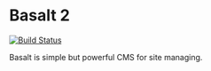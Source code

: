 # Basalt 2

[![Build Status](https://travis-ci.org/basalt-cms/basalt.svg?branch=master)](https://travis-ci.org/basalt-cms/basalt)

Basalt is simple but powerful CMS for site managing. 